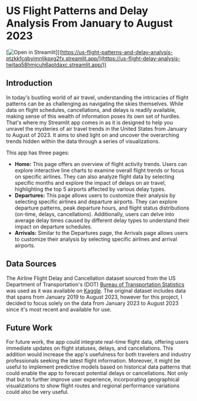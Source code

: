# US Flight Patterns and Delay Analysis From January to August 2023
[![Open in Streamlit](https://static.streamlit.io/badges/streamlit_badge_black_white.svg)][(https://us-flight-patterns-and-delay-analysis-ptzkkfcqbyimnljkpxg2fx.streamlit.app/](https://us-flight-delay-analysis-twjtaq58hmjcuh6aptdaxc.streamlit.app/))

## Introduction
In today's bustling world of air travel, understanding the intricacies of flight patterns can be as challenging as navigating the skies themselves. While data on flight schedules, cancellations, and delays is readily available, making sense of this wealth of information poses its own set of hurdles. That's where my Streamlit app comes in as it is designed to help you unravel the mysteries of air travel trends in the United States from January to August of 2023. It aims to shed light on and uncover the overarching trends hidden within the data through a series of visualizations.

This app has three pages:
* **Home:** This page offers an overview of flight activity trends. Users can explore interactive line charts to examine overall flight trends or focus on specific airlines. They can also analyze flight data by selecting specific months and explore the impact of delays on air travel, highlighting the top 5 airports affected by various delay types.
* **Departures:** This page allows users to customize their analysis by selecting specific airlines and departure airports. They can explore departure patterns, peak departure hours, and flight status distributions (on-time, delays, cancellations). Additionally, users can delve into average delay times caused by different delay types to understand their impact on departure schedules.
* **Arrivals:** Similar to the Departures page, the Arrivals page allows users to customize their analysis by selecting specific airlines and arrival airports.

     
## Data Sources
The Airline Flight Delay and Cancellation dataset sourced from the US Department of Transportation's (DOT) [Bureau of Transportation Statistics](https://www.transtats.bts.gov/) was used as it was available on [Kaggle](https://www.kaggle.com/datasets/patrickzel/flight-delay-and-cancellation-dataset-2019-2023/data). The original dataset includes data that spans from January 2019 to August 2023, however for this project, I decided to focus solely on the data from January 2023 to August 2023 since it's most recent and available for use. 


## Future Work
For future work, the app could integrate real-time flight data, offering users immediate updates on flight statuses, delays, and cancellations. This addition would increase the app's usefulness for both travelers and industry professionals seeking the latest flight information. Moreover, it might be useful to implement predictive models based on historical data patterns that could enable the app to forecast potential delays or cancellations. Not only that but to further improve user experience, incorporating geographical visualizations to show flight routes and regional performance variations could also be very useful. 

